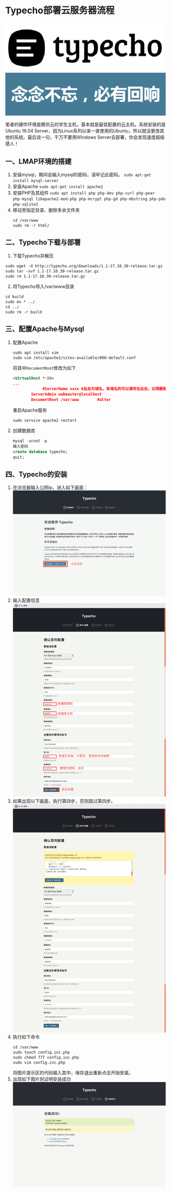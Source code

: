 # Typecho部署云服务器流程

![Cover](Typecho部署云服务器流程/Cover.png)

<!-- more-->

笔者的硬件环境是腾讯云的学生主机，基本就是最低配置的云主机。系统安装的是Ubuntu 16.04 Server，因为Linux系列以来一直使用的Ubuntu，所以就没更改其他的系统。最后说一句，千万不要用Windows Server去部署，你会发现速度超级感人！

## 一、LMAP环境的搭建

1. 安装mysql，期间会输入mysql的密码，请牢记此密码。
   `sudo apt-get install mysql-server`
2. 安装Apache
   `sudo apt-get install apache2`
3. 安装PHP及其组件
   `sudo apt install php php-dev php-curl php-pear php-mysql libapache2-mod-php php-mcrypt php-gd php-mbstring php-pdo php-sqlite3`
4. 移动至指定目录、删除多余文件夹
   ```shell
   cd /var/www
   sudo rm -r html/
   ```
## 二、Typecho下载与部署

1. 下载Typecho并解压
```shell
sudo wget -d http://typecho.org/downloads/1.1-17.10.30-release.tar.gz
sudo tar -xvf 1.1-17.10.30-release.tar.gz
sudo rm 1.1-17.10.30-release.tar.gz
```
2. 将Typecho导入/var/www目录
```shell
cd build
sudo mv * ../
cd ../
sudo rm -r build
```

## 三、配置Apache与Mysql
1. 配置Apache
   ```shell
   sudo apt install vim
   sudo vim /etc/apache2/sites-available/000-default.conf
   ```
   将其中`DocumentRoot`修改为如下
   ```xml
   <VirtualHost *:80>
   ...
     			#ServerName xxxx #此处为域名，有域名的可以填写在此处，记得删除最前面的#
           ServerAdmin webmaster@localhost
           DocumentRoot /var/www		#alter
   ```
   重启Apache服务
   ```shell
   sudo service apache2 restart
   ```
2. 创建数据库
   ```sql
   mysql -uroot -p
   输入密码
   create database typecho;
   quit;
   ```
## 四、Typecho的安装

1. 在浏览器输入公网ip，进入如下画面：
   ![Start](Typecho部署云服务器流程/Start.jpg)
2. 输入配置信息
   ![Info](Typecho部署云服务器流程/Info.jpg)
3. 如果出现以下画面，执行第四步，否则跳过第四步。
   ![Create](Typecho部署云服务器流程/Create.jpg)
4. 执行如下命令
   ```shell
   cd /var/www
   sudo touch config.inc.php
   sudo chmod 777 config.inc.php
   sudo vim config.inc.php
   ```
   将图片提示区的代码输入其中，保存退出重新点击开始安装。
5. 出现如下图片则证明安装成功
   ![end](Typecho部署云服务器流程/end.jpg)